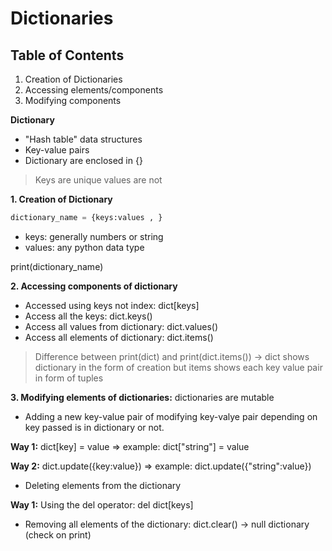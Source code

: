 # Dictionaries

## Table of Contents

1. Creation of Dictionaries
2. Accessing elements/components
3. Modifying components

**Dictionary**
* "Hash table" data structures
* Key-value pairs
* Dictionary are enclosed in {}

> Keys are unique values are not

**1. Creation of Dictionary**

```Python
dictionary_name = {keys:values , }
```

* keys: generally numbers or string
* values: any python data type

print(dictionary_name)

**2. Accessing components of dictionary**

* Accessed using keys not index: dict[keys]
* Access all the keys: dict.keys()
* Access all values from dictionary: dict.values()
* Access all elements of dictionary: dict.items()

> Difference between print(dict) and print(dict.items()) -> dict shows dictionary in the form of creation but items shows each key value pair in form of tuples

**3. Modifying elements of dictionaries:** dictionaries are mutable

* Adding a new key-value pair of modifying key-valye pair depending on key passed is in dictionary or not.

**Way 1:** dict[key] = value => example: dict["string"] = value

**Way 2:** dict.update({key:value}) => example: dict.update({"string":value})

* Deleting elements from the dictionary

**Way 1:** Using the del operator: del dict[keys]

* Removing all elements of the dictionary: dict.clear() -> null dictionary (check on print)
